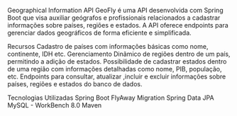 Geographical Information API
GeoFly é uma API desenvolvida com Spring Boot que visa auxiliar geógrafos e profissionais relacionados a cadastrar informações sobre países, regiões e estados. A API oferece endpoints para gerenciar dados geográficos de forma eficiente e simplificada.

Recursos
Cadastro de países com informações básicas como nome, continente, IDH etc.
Gerenciamento Dinãmico de regiões dentro de um país, permitindo a adição de estados.
Possibilidade de cadastrar estados dentro de uma região com informações detalhadas como nome, PIB, população, etc.
Endpoints para consultar, atualizar ,incluir e excluir informações sobre países, regiões e estados do banco de dados.

Tecnologias Utilizadas
Spring Boot
FlyAway Migration
Spring Data JPA
MySQL - WorkBench 8.0
Maven

